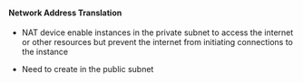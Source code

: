 #### Network Address Translation

* NAT device enable instances in the private subnet to access the internet or other resources but prevent the internet from initiating connections to the instance 

* Need to create in the public subnet
